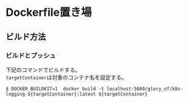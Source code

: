 # Dockerfile置き場
## ビルド方法
### ビルドとプッシュ
下記のコマンドでビルドする。  
`targetContainer`は対象のコンテナ名を設定する。  

```
$ DOCKER_BUILDKIT=1  docker build -t localhost:5000/glory_of/k8s-logging-${targetContainer}:latest ${targetContainer}
```